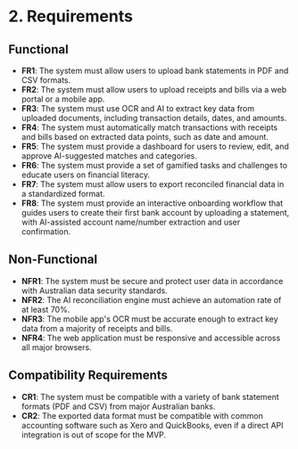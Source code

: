 # 2. Requirements

## Functional
* **FR1**: The system must allow users to upload bank statements in PDF and CSV formats.
* **FR2**: The system must allow users to upload receipts and bills via a web portal or a mobile app.
* **FR3**: The system must use OCR and AI to extract key data from uploaded documents, including transaction details, dates, and amounts.
* **FR4**: The system must automatically match transactions with receipts and bills based on extracted data points, such as date and amount.
* **FR5**: The system must provide a dashboard for users to review, edit, and approve AI-suggested matches and categories.
* **FR6**: The system must provide a set of gamified tasks and challenges to educate users on financial literacy.
* **FR7**: The system must allow users to export reconciled financial data in a standardized format.
* **FR8**: The system must provide an interactive onboarding workflow that guides users to create their first bank account by uploading a statement, with AI-assisted account name/number extraction and user confirmation.

## Non-Functional
* **NFR1**: The system must be secure and protect user data in accordance with Australian data security standards.
* **NFR2**: The AI reconciliation engine must achieve an automation rate of at least 70%.
* **NFR3**: The mobile app's OCR must be accurate enough to extract key data from a majority of receipts and bills.
* **NFR4**: The web application must be responsive and accessible across all major browsers.

## Compatibility Requirements
* **CR1**: The system must be compatible with a variety of bank statement formats (PDF and CSV) from major Australian banks.
* **CR2**: The exported data format must be compatible with common accounting software such as Xero and QuickBooks, even if a direct API integration is out of scope for the MVP.
